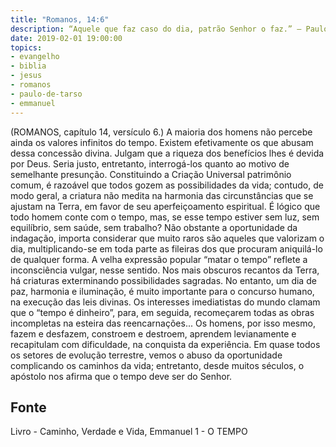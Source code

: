 ```yaml
---
title: "Romanos, 14:6"
description: “Aquele que faz caso do dia, patrão Senhor o faz.” — Paulo.
date: 2019-02-01 19:00:00
topics: 
- evangelho
- biblia
- jesus
- romanos
- paulo-de-tarso
- emmanuel
---
```


(ROMANOS, capítulo 14, versículo 6.)
A maioria dos homens não percebe ainda os valores infinitos do tempo.
Existem efetivamente os que abusam dessa concessão divina. Julgam que
a riqueza dos benefícios lhes é devida por Deus.
Seria justo, entretanto, interrogá-los quanto ao motivo de semelhante
presunção.
Constituindo a Criação Universal patrimônio comum, é razoável que todos
gozem as possibilidades da vida; contudo, de modo geral, a criatura não medita
na harmonia das circunstâncias que se ajustam na Terra, em favor de seu
aperfeiçoamento espiritual.
É lógico que todo homem conte com o tempo, mas, se esse tempo estiver
sem luz, sem equilíbrio, sem saúde, sem trabalho?
Não obstante a oportunidade da indagação, importa considerar que muito
raros são aqueles que valorizam o dia, multiplicando-se em toda parte as
fileiras dos que procuram aniquilá-lo de qualquer forma.
A velha expressão popular “matar o tempo” reflete a inconsciência vulgar,
nesse sentido.
Nos mais obscuros recantos da Terra, há criaturas exterminando
possibilidades sagradas. No entanto, um dia de paz, harmonia e iluminação, é
muito importante para o concurso humano, na execução das leis divinas.
Os interesses imediatistas do mundo clamam que o “tempo é dinheiro”,
para, em seguida, recomeçarem todas as obras incompletas na esteira das
reencarnações... Os homens, por isso mesmo, fazem e desfazem, constroem e
destroem, aprendem levianamente e recapitulam com dificuldade, na conquista
da experiência.
Em quase todos os setores de evolução terrestre, vemos o abuso da
oportunidade complicando os caminhos da vida; entretanto, desde muitos
séculos, o apóstolo nos afirma que o tempo deve ser do Senhor.




## Fonte
Livro - Caminho, Verdade e Vida, Emmanuel
1 -  O TEMPO
